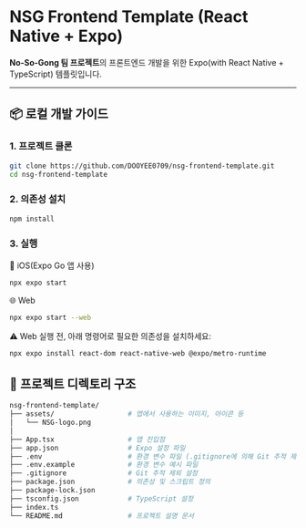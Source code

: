 # NSG Frontend Template (React Native + Expo)

**No-So-Gong 팀 프로젝트**의 프론트엔드 개발을 위한 Expo(with React Native + TypeScript) 템플릿입니다.

---

## 📦 로컬 개발 가이드

### 1. 프로젝트 클론

```bash
git clone https://github.com/DOOYEE0709/nsg-frontend-template.git
cd nsg-frontend-template
```

### 2. 의존성 설치
```bash
npm install
```

### 3. 실행

🍎 iOS(Expo Go 앱 사용)
```bash
npx expo start
```

🌐 Web
```bash
npx expo start --web
```
⚠️ Web 실행 전, 아래 명령어로 필요한 의존성을 설치하세요:
```bash
npx expo install react-dom react-native-web @expo/metro-runtime
```

## 📁 프로젝트 디렉토리 구조
```bash
nsg-frontend-template/
├── assets/                  # 앱에서 사용하는 이미지, 아이콘 등
│   └── NSG-logo.png
│
├── App.tsx                  # 앱 진입점
├── app.json                 # Expo 설정 파일
├── .env                     # 환경 변수 파일 (.gitignore에 의해 Git 추적 제외)
├── .env.example             # 환경 변수 예시 파일
├── .gitignore               # Git 추적 제외 설정
├── package.json             # 의존성 및 스크립트 정의
├── package-lock.json
├── tsconfig.json            # TypeScript 설정
├── index.ts
└── README.md                # 프로젝트 설명 문서
```